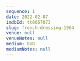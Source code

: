 ```yaml
---
sequence: 1
date: 2022-02-07
imdbId: tt0057073
slug: french-dressing-1964
venue: null
venueNotes: null
medium: DVD
mediumNotes: null
---
```


